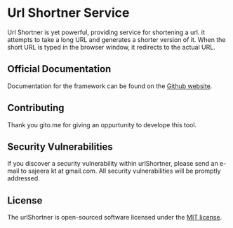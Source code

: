 # Url Shortner Service

Url Shortner is yet powerful, providing service for shortening a url. it attempts to take a long URL and generates a shorter version of it. When the short URL is typed in the browser window, it redirects to the actual URL.
    
## Official Documentation

Documentation for the framework can be found on the [Github website](https://github.com/sajeera/urlShortner).

## Contributing

Thank you gito.me for giving an oppurtunity to develope this tool.

## Security Vulnerabilities

If you discover a security vulnerability within urlShortner, please send an e-mail to sajeera kt at gmail.com. All security vulnerabilities will be promptly addressed.

## License

The urlShortner is open-sourced software licensed under the [MIT license](http://opensource.org/licenses/MIT).
